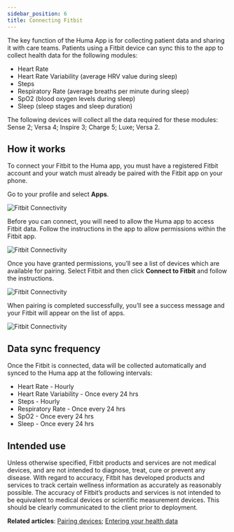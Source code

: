 ```yaml
---
sidebar_position: 6
title: Connecting Fitbit
---
```


The key function of the Huma App is for collecting patient data and sharing it with care teams. Patients using a Fitbit device can sync this to the app to collect health data for the following modules:
- Heart Rate
- Heart Rate Variability (average HRV value during sleep)
- Steps
- Respiratory Rate (average breaths per minute during sleep)
- SpO2 (blood oxygen levels during sleep)
- Sleep (sleep stages and sleep duration)

The following devices will collect all the data required for these modules: Sense 2; Versa 4; Inspire 3; Charge 5; Luxe; Versa 2.  

## How it works​

To connect your Fitbit to the Huma app, you must have a registered Fitbit account and your watch must already be paired with the Fitbit app on your phone.

Go to your profile and select **Apps**. 

![Fitbit Connectivity](../assets/Fitbit01.png)

Before you can connect, you will need to allow the Huma app to access Fitbit data. Follow the instructions in the app to allow permissions within the Fitbit app.

![Fitbit Connectivity](../assets/Fitbit02.png)

Once you have granted permissions, you’ll see a list of devices which are available for pairing. Select Fitbit and then click **Connect to Fitbit** and follow the instructions.

![Fitbit Connectivity](../assets/Fitbit03.png)

When pairing is completed successfully, you’ll see a success message and your Fitbit will appear on the list of apps.

![Fitbit Connectivity](../assets/Fitbit04.png)

## Data sync frequency

Once the Fitbit is connected, data will be collected automatically and synced to the Huma app at the following intervals:

- Heart Rate - Hourly
- Heart Rate Variability - Once every 24 hrs
- Steps - Hourly
- Respiratory Rate - Once every 24 hrs
- SpO2 - Once every 24 hrs
- Sleep - Once every 24 hrs

## Intended use

Unless otherwise specified, Fitbit products and services are not medical devices, and are not intended to diagnose, treat, cure or prevent any disease. With regard to accuracy, Fitbit has developed products and services to track certain wellness information as accurately as reasonably possible. The accuracy of Fitbit’s products and services is not intended to be equivalent to medical devices or scientific measurement devices.  This should be clearly communicated to the client prior to deployment.

**Related articles**: [Pairing devices](../getting-started/pairing-devices.md); [Entering your health data]((../getting-started/entering-your-health-data.md))
